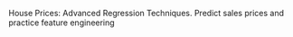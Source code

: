 House Prices: Advanced Regression Techniques.
Predict sales prices and practice feature engineering
